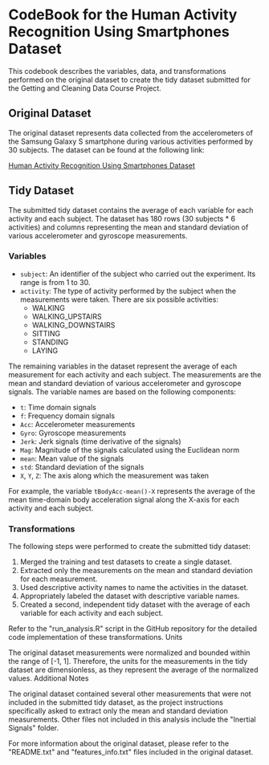 # CodeBook for the Human Activity Recognition Using Smartphones Dataset

This codebook describes the variables, data, and transformations performed on the original dataset to create the tidy dataset submitted for the Getting and Cleaning Data Course Project.

## Original Dataset

The original dataset represents data collected from the accelerometers of the Samsung Galaxy S smartphone during various activities performed by 30 subjects. The dataset can be found at the following link:

[Human Activity Recognition Using Smartphones Dataset](http://archive.ics.uci.edu/ml/datasets/Human+Activity+Recognition+Using+Smartphones)

## Tidy Dataset

The submitted tidy dataset contains the average of each variable for each activity and each subject. The dataset has 180 rows (30 subjects * 6 activities) and columns representing the mean and standard deviation of various accelerometer and gyroscope measurements.

### Variables

- `subject`: An identifier of the subject who carried out the experiment. Its range is from 1 to 30.
- `activity`: The type of activity performed by the subject when the measurements were taken. There are six possible activities:
  - WALKING
  - WALKING_UPSTAIRS
  - WALKING_DOWNSTAIRS
  - SITTING
  - STANDING
  - LAYING

The remaining variables in the dataset represent the average of each measurement for each activity and each subject. The measurements are the mean and standard deviation of various accelerometer and gyroscope signals. The variable names are based on the following components:

- `t`: Time domain signals
- `f`: Frequency domain signals
- `Acc`: Accelerometer measurements
- `Gyro`: Gyroscope measurements
- `Jerk`: Jerk signals (time derivative of the signals)
- `Mag`: Magnitude of the signals calculated using the Euclidean norm
- `mean`: Mean value of the signals
- `std`: Standard deviation of the signals
- `X`, `Y`, `Z`: The axis along which the measurement was taken

For example, the variable `tBodyAcc-mean()-X` represents the average of the mean time-domain body acceleration signal along the X-axis for each activity and each subject.

### Transformations

The following steps were performed to create the submitted tidy dataset:

1. Merged the training and test datasets to create a single dataset.
2. Extracted only the measurements on the mean and standard deviation for each measurement.
3. Used descriptive activity names to name the activities in the dataset.
4. Appropriately labeled the dataset with descriptive variable names.
5. Created a second, independent tidy dataset with the average of each variable for each activity and each subject.

Refer to the "run_analysis.R" script in the GitHub repository for the detailed code implementation of these transformations.
Units

The original dataset measurements were normalized and bounded within the range of [-1, 1]. Therefore, the units for the measurements in the tidy dataset are dimensionless, as they represent the average of the normalized values.
Additional Notes

The original dataset contained several other measurements that were not included in the submitted tidy dataset, as the project instructions specifically asked to extract only the mean and standard deviation measurements. Other files not included in this analysis include the "Inertial Signals" folder.

For more information about the original dataset, please refer to the "README.txt" and "features_info.txt" files included in the original dataset.


